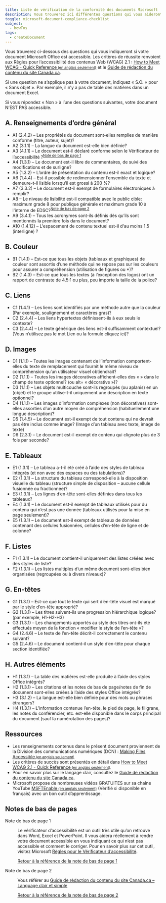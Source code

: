 ```yaml
---
title: Liste de vérification de la conformité des documents Microsoft
description: Vous trouverez ici différentes questions qui vous aideront à savoir si votre document Word est accessible ou non.
toggle: microsoft-document-compliance-checklist
subject:
  - howTos
tags:
  - createDocument
---
```


<!-- <div class="row">
<div class="col-sm-6">
<a class="gc-dwnld-lnk" href="{{ rootPath }}docs/MSDocument_COMPLIANCE_CHECKLIST_FR.docx" download="{{ title | stripTagsSlugify }}">
<div class="well gc-dwnld">
<div class="row">
<div class="col-xs-4">
<p><img class="img-responsive thumbnail gc-dwnld-img" src="{{ rootPath }}img/doc.png" alt="" /></p>
</div>
<div class="col-xs-8">
<p class="gc-dwnld-txt">
<span>{{ title | safe }}</span>
<span class="gc-dwnld-info">(<i class="fas fa-file-word mrg-rght-sm" aria-hidden="true"></i> <abbr title="Document Microsoft Word">Word</abbr>, 62 <abbr title="kilo-octet">ko</abbr>)</span>
</p>
</div>
</div>
</div>
</a>
</div>
</div> -->

Vous trouverez ci-dessous des questions qui vous indiqueront si votre document Microsoft Office est accessible. Les critères de réussite renvoient aux Règles pour l’accessibilité des contenus Web (<abbr>WCAG</abbr>) 2.1 : <a href="http://www.w3.org/WAI/WCAG21/quickref/">How to Meet WCAG - Quick Reference<small> (en anglais seulement)</small></a> et le [Guide de rédaction du contenu du site Canada.ca](https://conception.canada.ca/guide-redaction/).

Si une question ne s’applique pas à votre document, indiquez « S.O. » pour « Sans objet ». Par exemple, il n’y a pas de table des matières dans un document Excel.

Si vous répondez « Non » à l’une des questions suivantes, votre document N’EST PAS accessible.

## A. Renseignements d’ordre général

<ul class="list-unstyled mrgn-tp-lg mrgn-lft-lg">
<li class="mrgn-bttm-md"><span class="far fa-square mrgn-rght-md" aria-hidden="true"></span>A1 (2.4.2) &ndash; Les propriétés du document sont-elles remplies de manière conforme (titre, auteur, sujet)?</li>
<li class="mrgn-bttm-md"><span class="far fa-square mrgn-rght-md" aria-hidden="true"></span>A2 (3.1.1) &ndash; La langue du document est-elle bien définie?</li>
<li class="mrgn-bttm-md"><span class="far fa-square mrgn-rght-md" aria-hidden="true"></span>A3 (4.1.1) &ndash; Le document est-il déclaré conforme selon le Vérificateur de l’accessibilité ?<sup id="fn1-rf"><a class="fn-lnk" href="#fn1"><span class="wb-inv">Note de bas de page </span>1</a></sup></li>
<li class="mrgn-bttm-md"><span class="far fa-square mrgn-rght-md" aria-hidden="true"></span>A4 (1.3.1) &ndash; Le document est-il libre de commentaires, de suivi des modifications et de surligne?</li>
<li class="mrgn-bttm-md"><span class="far fa-square mrgn-rght-md" aria-hidden="true"></span>A5 (1.3.2) &ndash; L’ordre de présentation du contenu est-il exact et logique?</li>
<li class="mrgn-bttm-md"><span class="far fa-square mrgn-rght-md" aria-hidden="true"></span>A6 (1.4.4) &ndash; Est-il possible de redimensionner l’ensemble du texte et demeure-t-il lisible lorsqu’il est grossi à 200&nbsp;%?</li>
<li class="mrgn-bttm-md"><span class="far fa-square mrgn-rght-md" aria-hidden="true"></span>A7 (3.3.2) &ndash; Le document est-il exempt de formulaires électroniques à remplir?</li>
<li class="mrgn-bttm-md"><span class="far fa-square mrgn-rght-md" aria-hidden="true"></span>A8 &ndash; Le niveau de lisibilité est-il compatible avec le public cible: maximum grade 8 pour publique générale et maximum grade 10 à l'interne de EDSC?<sup id="fn2-rf"><a class="fn-lnk" href="#fn2"><span class="wb-inv">Note de bas de page </span>2</a></sup></li>
<li class="mrgn-bttm-md"><span class="far fa-square mrgn-rght-md" aria-hidden="true"></span>A9 (3.4.1) &ndash; Tous les acronymes sont-ils définis dès qu’ils sont mentionnés la première fois dans le document?</li>
<li class="mrgn-bttm-md"><span class="far fa-square mrgn-rght-md" aria-hidden="true"></span>A10 (1.4.12) &ndash; L'espacement de contenu textuel est-il d'au moins 1.5 (interligne) ?</li>
</ul>

## B. Couleur

<ul class="list-unstyled mrgn-tp-lg mrgn-lft-lg">
<li class="mrgn-bttm-md"><span class="far fa-square mrgn-rght-md" aria-hidden="true"></span> B1 (1.4.1) &ndash; Est-ce que tous les objets (tableaux et graphiques) de couleur sont assortis d’une méthode qui ne repose pas sur les couleurs pour assurer a compréhension (utilisation de figures ou *)?</li>
<li class="mrgn-bttm-md"><span class="far fa-square mrgn-rght-md" aria-hidden="true"></span> B2 (1.4.3) &ndash; Est-ce que tous les textes (à l’exception des logos) ont un rapport de contraste de 4.5:1 ou plus, peu importe la taille de la police?</li>
</ul>

## C. Liens

<ul class="list-unstyled mrgn-tp-lg mrgn-lft-lg">
<li class="mrgn-bttm-md"><span class="far fa-square mrgn-rght-md" aria-hidden="true"></span>C1 (1.4.1) &ndash; Les liens sont identifiés par une méthode autre que la couleur (Par exemple, soulignement et caractères gras)?</li>
<li class="mrgn-bttm-md"><span class="far fa-square mrgn-rght-md" aria-hidden="true"></span>C2 (2.4.4) &ndash; Les liens hypertextes définissent-ils à eux seuls le contexte?</li>
<li class="mrgn-bttm-md"><span class="far fa-square mrgn-rght-md" aria-hidden="true"></span>C3 (2.4.4) &ndash; Le texte générique des liens est-il suffisamment contextuel? (Vous n’utilisez pas le mot Lien ou la formule cliquez ici)?</li>
</ul>

## D. Images

<ul class="list-unstyled mrgn-tp-lg mrgn-lft-lg">
<li class="mrgn-bttm-md"><span class="far fa-square mrgn-rght-md" aria-hidden="true"></span>D1 (1.1.1) &ndash; Toutes les images contenant de l’information comportent-elles du texte de remplacement qui fournit le même niveau de compréhension qu’un utilisateur visuel obtiendrait?</li>
<li class="mrgn-bttm-md"><span class="far fa-square mrgn-rght-md" aria-hidden="true"></span>D2 (1.1.1) &ndash; Toutes les images décoratives affichent-elles des « » dans le champ de texte optionnel? (ou alt= « décorative »)?</li>
<li class="mrgn-bttm-md"><span class="far fa-square mrgn-rght-md" aria-hidden="true"></span>D3 (1.1.1) &ndash; Les objets multicouche sont-ils regroupés (ou aplanis) en un (objet) et le groupe utilise-t-il uniquement une description en texte optionnel?</li>
<li class="mrgn-bttm-md"><span class="far fa-square mrgn-rght-md" aria-hidden="true"></span>D4 (1.1.1) &ndash; Les images d’information complexes (non décoratives) sont-elles assorties d’un autre moyen de compréhension (habituellement une longue description)?</li>
<li class="mrgn-bttm-md"><span class="far fa-square mrgn-rght-md" aria-hidden="true"></span>D5 (1.4.5) &ndash; Le document est-il exempt de tout contenu qui ne devrait pas être inclus comme image? (Image d’un tableau avec texte, image de texte)</li>
<li class="mrgn-bttm-md"><span class="far fa-square mrgn-rght-md" aria-hidden="true"></span>D6 (2.3.1) &ndash; Le document est-il exempt de contenu qui clignote plus de 3 fois par seconde?</li>
</ul>

## E. Tableaux

<ul class="list-unstyled mrgn-tp-lg mrgn-lft-lg">
<li class="mrgn-bttm-md"><span class="far fa-square mrgn-rght-md" aria-hidden="true"></span>E1 (1.3.1) &ndash; Le tableau a-t-il été créé à l’aide des styles de tableau intégrés (et non avec des espaces ou des tabulations)?</li>
<li class="mrgn-bttm-md"><span class="far fa-square mrgn-rght-md" aria-hidden="true"></span>E2 (1.3.1) &ndash; La structure du tableau correspond-elle à la disposition visuelle du tableau (structure simple de disposition – aucune cellule fusionnée ou fractionnée)?</li>
<li class="mrgn-bttm-md"><span class="far fa-square mrgn-rght-md" aria-hidden="true"></span>E3 (1.3.1) &ndash; Les lignes d’en-tête sont-elles définies dans tous les tableaux?</li>
<li class="mrgn-bttm-md"><span class="far fa-square mrgn-rght-md" aria-hidden="true"></span>E4 (1.3.1) &ndash; Le document est-il exempt de tableaux utilisés pour du contenu qui n’est pas une donnée (tableaux utilisés pour la mise en page seulement)?</li>
<li class="mrgn-bttm-md"><span class="far fa-square mrgn-rght-md" aria-hidden="true"></span>E5 (1.3.1) &ndash; Le document est-il exempt de tableaux de données contenant des cellules fusionnées, cellules d’en-tête de ligne et de colonne?</li>
</ul>

## F. Listes

<ul class="list-unstyled mrgn-tp-lg mrgn-lft-lg">
<li class="mrgn-bttm-md"><span class="far fa-square mrgn-rght-md" aria-hidden="true"></span>F1 (1.3.1) &ndash; Le document contient-il uniquement des listes créées avec des styles de liste?</li>
<li class="mrgn-bttm-md"><span class="far fa-square mrgn-rght-md" aria-hidden="true"></span>F2 (1.3.1) &ndash; Les listes multiples d’un même document sont-elles bien organisées (regroupées ou à divers niveaux)?</li>
</ul>

## G. En-têtes

<ul class="list-unstyled mrgn-tp-lg mrgn-lft-lg">
<li class="mrgn-bttm-md"><span class="far fa-square mrgn-rght-md" aria-hidden="true"></span>G1 (1.3.1) &ndash; Est-ce que tout le texte qui sert d’en-tête visuel est marqué par le style d’en-tête approprié?</li>
<li class="mrgn-bttm-md"><span class="far fa-square mrgn-rght-md" aria-hidden="true"></span>G2 (1.3.1) &ndash; Les titres suivent-ils une progression hiérarchique logique? (par exemple, H1-H2-H3)</li>
<li class="mrgn-bttm-md"><span class="far fa-square mrgn-rght-md" aria-hidden="true"></span>G3 (1.3.1) &ndash; Les changements apportés au style des titres ont-ils été effectués moyen de la fonction « modifier le style de l’en-tête »?</li>
<li class="mrgn-bttm-md"><span class="far fa-square mrgn-rght-md" aria-hidden="true"></span>G4 (2.4.6) &ndash; Le texte de l’en-tête décrit-il correctement le contenu suivant?</li>
<li class="mrgn-bttm-md"><span class="far fa-square mrgn-rght-md" aria-hidden="true"></span>G5 (2.4.6) &ndash; Le document contient-il un style d’en-tête pour chaque section identifiée?</li>
</ul>

## H. Autres éléments

<ul class="list-unstyled mrgn-tp-lg mrgn-lft-lg">
<li class="mrgn-bttm-md"><span class="far fa-square mrgn-rght-md" aria-hidden="true"></span>H1 (1.3.1) &ndash; La table des matières est-elle produite à l’aide des styles Office intégrés?</li>
<li class="mrgn-bttm-md"><span class="far fa-square mrgn-rght-md" aria-hidden="true"></span>H2 (1.3.1) &ndash; Les citations et les notes de bas de page/notes de fin de document sont-elles créées à l’aide des styles Office intégrés?</li>
<li class="mrgn-bttm-md"><span class="far fa-square mrgn-rght-md" aria-hidden="true"></span>H3 (3.1.2) &ndash; La langue est-elle bien définie pour des mots ou phrases étrangers?</li>
<li class="mrgn-bttm-md"><span class="far fa-square mrgn-rght-md" aria-hidden="true"></span>H4 (1.3.1) &ndash; L’information contenue l’en-tête, le pied de page, le filigrane, les notes du conférencier, etc. est-elle disponible dans le corps principal du document (sauf la numérotation des pages)?</li>
</ul>

## Ressources

- Les renseignements contenus dans le présent document proviennent de la Division des communications numériques (<abbr>DCN</abbr>) : <a href="https://www.hhs.gov/web/section-508/accessibility-checklists/index.html">Making Files Accessible<small> (en anglais seulement)</small></a>
- Les critères de succès sont présentés en détail dans <a href="http://www.w3.org/WAI/WCAG21/quickref/">How to Meet WCAG 2.1 - Quick Reference<small> (en anglais seulement)</small></a>.
- Pour en savoir plus sur le langage clair, consultez le [Guide de rédaction du contenu du site Canada.ca](https://conception.canada.ca/guide-redaction/#toc6).
- Microsoft propose de nombreuses vidéos GRATUITES sur sa chaîne YouTube <a href="https://www.youtube.com/user/MSFTEnable">MSFTEnable<small> (en anglais seulement)</small></a> (Vérifié si disponible en français) avec un bon outil d’apprentissage.

<aside class="wb-fnote" role="note">
<h2 id="fn">Notes de bas de pages</h2>
<dl>
<dt>Note de bas de page 1</dt>
<dd id="fn1">
<p>Le vérificateur d’accessibilité est un outil très utile qu’on retrouve dans Word, Excel et PowerPoint. Il vous aidera réellement à rendre votre document accessible en vous indiquant ce qui n’est pas accessible et comment le corriger. Pour en savoir plus sur cet outil, visitez Microsoft <a href="https://support.office.com/fr-fr/article/r%C3%A8gles-pour-le-v%C3%A9rificateur-d-accessibilit%C3%A9-651e08f2-0fc3-4e10-aaca-74b4a67101c1">Règles pour le Vérificateur d’accessibilité</a>.</p>
<p class="fn-rtn"><a href="#fn1-rf"><span class="wb-inv">Retour à la référence de la note de bas de page </span>1</a></p>
</dd>
<dt>Note de bas de page 2</dt>
<dd id="fn2">
<p>Vous référer au <a href="https://conception.canada.ca/guide-redaction/#toc6">Guide de rédaction du contenu du site Canada.ca – Language clair et simple</a></p>
<p class="fn-rtn"><a href="#fn2-rf"><span class="wb-inv">Retour à la référence de la note de bas de page </span>2</a></p>
</dd>
</dl>
</aside>
